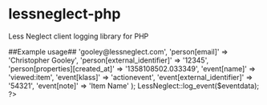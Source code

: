 lessneglect-php
===============

Less Neglect client logging library for PHP

##Example usage##
    <?php
    include_once('LessNeglect.php');
    $eventdata = Array(
      'person[name]' => 'gooley@lessneglect.com',
      'person[email]' => 'Christopher Gooley',
      'person[external_identifier]' => '12345',
      'person[properties][created_at]' => '1358108502.033349',
      'event[name]' => 'viewed:item',
      'event[klass]' => 'actionevent',
      'event[external_identifier]' => '54321',
      'event[note]' => 'Item Name'
    );
    LessNeglect::log_event($eventdata);
    ?>

